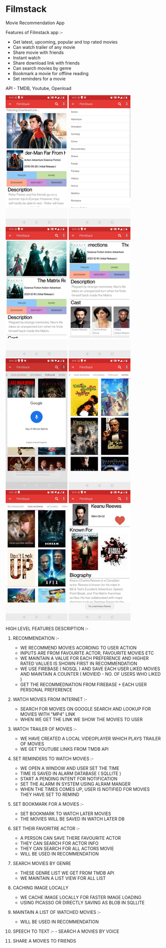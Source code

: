 # Filmstack
Movie Recommendation App

Features of Filmstack app :- 

* Get latest, upcoming, popular and top rated movies 
* Can watch trailer of any movie
* Share movie with friends 
* Instant watch 
* Share download link with friends 
* Can search movies by genre
* Bookmark a movie for offline reading
* Set reminders for a movie  

API  - TMDB, Youtube, Openload


<img src="screenshot/1.jpeg" width="200" > <img src="screenshot/2.jpeg" width="200" >
<img src="screenshot/3.jpeg" width="200" >
<img src="screenshot/4.jpeg" width="200" >
<img src="screenshot/5.jpeg" width="200" >
<img src="screenshot/6.jpeg" width="200" >
<img src="screenshot/7.jpeg" width="200" >
<img src="screenshot/8.jpeg" width="200" >


HIGH LEVEL FEATURES DESCRIPTION :- 

1) RECOMMENDATION :-
    -  WE RECOMMEND MOVIES ACORDING TO USER ACTION
    -  INPUTS ARE FROM FAVOURITE ACTOR, FAVOURITE MOVIES ETC
    -  WE MAINTAIN A VALUE FOR EACH PREFERENCE AND HIGHER RATED VALUES IS SHOWN FIRST IN RECOMMENDATION
    -  WE USE FIREBASE ( NOSQL ) AND SAVE EACH USER LIKED MOVIES AND MAINTAIN A COUNTER ( MOVIEID - NO. OF USERS WHO LIKED )
    -  GET THE RECOMMEDNATION FROM FIREBASE + EACH USER PERSONAL PREFERENCE

2) WATCH MOVIES FROM INTERNET :-
    -  SEARCH FOR MOVIES ON GOOGLE SEARCH AND LOOKUP FOR MOVIES WITH "MP4" LINK 
    -  WHEN WE GET THE LINK WE SHOW THE MOVIES TO USER 

3) WATCH TRAILER OF MOVIES :- 
    -  WE HAVE CREATED A LOCAL VIDEOPLAYER WHICH PLAYS TRAILER OF MOVIES
    -  WE GET YOUTUBE LINKS FROM TMDB API

4) SET REMINDERS TO WATCH MOVIES :- 
    -  WE OPEN A WINDOW AND USER SET THE TIME
    -  TIME IS SAVED IN ALARM DATABASE ( SQLLITE )
    -  START A PENDING INTENT FOR NOTIFICATION 
    -  SET THE ALARM IN SYSTEM USING ALRAM MANGER 
    -  WHEN THE TIMES COMES UP, USER IS NOTIFIED FOR MOVIES THEY HAVE SET TO REMIND 

5) SET BOOKMARK FOR A MOVIES :- 
    -  SET BOOKMARK TO WATCH LATER MOVIES 
    -  THE MOVIES WILL BE SAVED IN WATCH LATER DB 

6) SET THEIR FAVORITRE ACTOR :-
    -  A PERSON CAN SAVE THERE FAVOURITE ACTOR
    -  THEY CAN SEARCH FOR ACTOR INFO 
    -  THEY CAN SEARCH FOR ALL ACTORS MOVIE
    -  WILL BE USED IN RECOMMENDATION 

7) SEARCH MOVIES BY GENRE
    -  THESE GENRE LIST WE GET FROM TMDB API 
    -  WE MAINTAIN A LIST VIEW FOR ALL LIST

8)  CACHING IMAGE LOCALLY 
    -  WE CACHE IMAGE LOCALLY FOR FASTER IMAGE LOADING 
    -  USING PICASSO OR DIRECTLY SAVING AS BLOB IN SQLLITE 

9)  MAINTAIN A LIST OF WATCHED MOVIES  :-
    -  WILL BE USED IN RECOMMENDATION 

10)  SPEECH TO TEXT :- 
    - SEARCH A MOVIES BY VOICE 

11)  SHARE A MOVIES TO FRIENDS 

